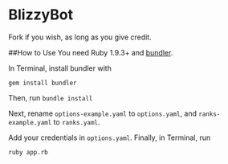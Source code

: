 BlizzyBot
=============

Fork if you wish, as long as you give credit.

##How to Use
You need Ruby 1.9.3+ and [bundler](https://github.com/bundler/bundler).

In Terminal, install bundler with 
```
gem install bundler
```
Then, run 
```bundle install```

Next, rename `options-example.yaml` to `options.yaml`, and `ranks-example.yaml` to `ranks.yaml`.<br>

Add your credentials in `options.yaml`. Finally, in Terminal, run 
```
ruby app.rb
```
